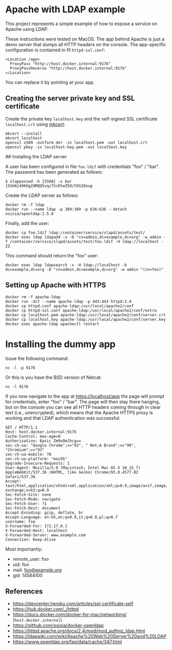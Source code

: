 Apache with LDAP example
===

This project represents a simple example of how to expose a service on Apache using LDAP.

These instructions were tested on MacOS. The app behind Apache is just a demo server that dumps all HTTP headers on the console. The app-specific configuration is contained in fil `httpd-ssl.conf`:

```
<Location /app>
  ProxyPass "http://host.docker.internal:9176"
  ProxyPassReverse "http://host.docker.internal:9176"
</Location>
```

You can replace it by pointing at your app.

## Creating the server private key and SSL certificate

Create the private key `localhost.key` and the self-signed SSL certificate `localhost.crt` using
[mkcert](https://github.com/FiloSottile/mkcert):
```
mkcert --install
mkcert localhost
openssl x509 -outform der -in localhost.pem -out localhost.crt
openssl pkey -in localhost-key.pem -out localhost.key
```

## Installing the LDAP server

A user has been configured in file `foo.ldif` with credentials "foo" / "bar". The password has been generated as follows:

```
$ slappasswd -h {SSHA} -s bar
{SSHA}49K6gZdMQQ5vqz7ScDtwZ50/CKG2Eeug
```

Create the LDAP server as follows:

```
docker rm -f ldap
docker run --name ldap -p 389:389 -p 636:636 --detach osixia/openldap:1.5.0 
```

Finally, add the user:
```
docker cp foo.ldif ldap:/container/service/slapd/assets/test/
docker exec ldap ldapadd -x -D "cn=admin,dc=example,dc=org" -w admin -f /container/service/slapd/assets/test/foo.ldif -H ldap://localhost -ZZ
```

This command should return the "foo" user:

```
docker exec ldap ldapsearch -x -H ldap://localhost -b dc=example,dc=org -D "cn=admin,dc=example,dc=org" -w admin "(cn=foo)"
```

## Setting up Apache with HTTPS

```
docker rm -f apache-ldap 
docker run -dit --name apache-ldap -p 443:443 httpd:2.4
docker cp httpd.conf apache-ldap:/usr/local/apache2/conf
docker cp httpd-ssl.conf apache-ldap:/usr/local/apache2/conf/extra
docker cp localhost.pem apache-ldap:/usr/local/apache2/conf/server.crt
docker cp localhost.key apache-ldap:/usr/local/apache2/conf/server.key
docker exec apache-ldap apachectl restart
```

# Installing the dummy app

Issue the following command:

```
nc -l -p 9176
```

Or this is you have the BSD version of Netcat:

```
nc -l 9176
```

If you now navigate to the app at <https://localhost/app> the page will prompt for credentials, enter "foo" / "bar".
The page will then stay there hanging, but on the console you can see all HTTP headers coming through in clear text
(i.e., unencrypted), which means that the Apache HTTPS proxy is working and that LDAP authentication was successful:

```
GET / HTTP/1.1
Host: host.docker.internal:9176
Cache-Control: max-age=0
Authorization: Basic Zm9vOmJhcg==
sec-ch-ua: "Google Chrome";v="93", " Not;A Brand";v="99", "Chromium";v="93"
sec-ch-ua-mobile: ?0
sec-ch-ua-platform: "macOS"
Upgrade-Insecure-Requests: 1
User-Agent: Mozilla/5.0 (Macintosh; Intel Mac OS X 10_15_7) AppleWebKit/537.36 (KHTML, like Gecko) Chrome/93.0.4577.82 Safari/537.36
Accept: text/html,application/xhtml+xml,application/xml;q=0.9,image/avif,image/webp,image/apng,*/*;q=0.8,application/signed-exchange;v=b3;q=0.9
Sec-Fetch-Site: none
Sec-Fetch-Mode: navigate
Sec-Fetch-User: ?1
Sec-Fetch-Dest: document
Accept-Encoding: gzip, deflate, br
Accept-Language: en-US,en;q=0.9,it;q=0.8,pl;q=0.7
username: foo
X-Forwarded-For: 172.17.0.1
X-Forwarded-Host: localhost
X-Forwarded-Server: www.example.com
Connection: Keep-Alive
```

Most importantly:

* remote_user: foo
* uid: foo
* mail: foo@example.org
* gid: 14564100

## References

* <https://devcenter.heroku.com/articles/ssl-certificate-self>
* <https://hub.docker.com/_/httpd>
* <https://docs.docker.com/docker-for-mac/networking/> (`host.docker.internal`)
* <https://github.com/osixia/docker-openldap>
* <https://httpd.apache.org/docs/2.4/mod/mod_authnz_ldap.html>
* <https://ldapwiki.com/wiki/Apache%20Web%20Server%20and%20LDAP>
* <https://www.openldap.org/faq/data/cache/347.html>
